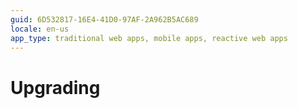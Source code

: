 ```yaml
---
guid: 6D532817-16E4-41D0-97AF-2A962B5AC689
locale: en-us
app_type: traditional web apps, mobile apps, reactive web apps
---
```


# Upgrading
